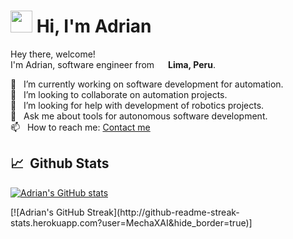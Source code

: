 # <img src="https://cdn.jsdelivr.net/gh/Th3Wall/assets-cdn/PersonalGithubReadme/HandGreet.gif" width="35px" height="35px" />&nbsp;<b>Hi, I'm Adrian</b>

<p>
<p>Hey there, welcome!</br>
  I'm Adrian, software engineer from <img src="https://img.icons8.com/fluency/48/000000/peru-circular.png" width="14px"/> <b>Lima, Peru</b>.</p>

  🔭 &nbsp; I’m currently working on software development for automation.\
  👯 &nbsp; I’m looking to collaborate on automation projects.\
  🤔 &nbsp; I’m looking for help with development of robotics projects.\
  💬 &nbsp; Ask me about tools for autonomous software development.\
  📫 &nbsp; How to reach me: <a href = "mailto:adrianxalzamora@gmail.com?subject = Contact&body = Message"> Contact me </a> 
</p>

  
## 📈 &nbsp;Github Stats ##
<span align="left">

[![Adrian's GitHub stats](https://github-readme-stats.vercel.app/api?username=MechaXAI&show_icons=true&hide_border=true&theme=radical)](https://github.com/MechaXAI/github-readme-stats)
</span>

<span align="right">
[![Adrian's GitHub Streak](http://github-readme-streak-stats.herokuapp.com?user=MechaXAI&hide_border=true)]
</span>
 
 
<!--
**MechaXAI/MechaXAI** is a ✨ _special_ ✨ repository because its `README.md` (this file) appears on your GitHub profile.

Here are some ideas to get you started:

- 🔭 I’m currently working on software development for automation
- 🌱 I’m currently learning ...
- 👯 I’m looking to collaborate on automation projects
- 🤔 I’m looking for help with development of robotics projects
- 💬 Ask me about tools for autonomous software development 
- 📫 How to reach me: adrianxalzamora@gmail.com
 

- ⚡ Fun fact: ...
-->
